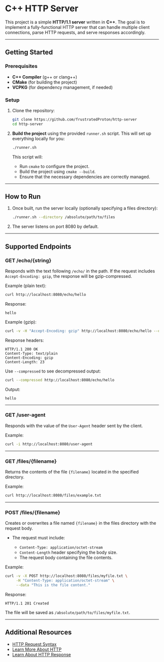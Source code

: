 # C++ HTTP Server

This project is a simple **HTTP/1.1 server** written in **C++**. The goal is to implement a fully-functional HTTP server that can handle multiple client connections, parse HTTP requests, and serve responses accordingly.

---

## Getting Started

### Prerequisites

* **C++ Compiler** (g++ or clang++)
* **CMake** (for building the project)
* **VCPKG** (for dependency management, if needed)

### Setup

1. Clone the repository:

   ```bash
   git clone https://github.com/frustratedProton/http-server
   cd http-server

2. **Build the project** using the provided `runner.sh` script. This will set up everything locally for you:

   ```bash
   ./runner.sh
   ```

   This script will:

   * Run `cmake` to configure the project.
   * Build the project using `cmake --build`.
   * Ensure that the necessary dependencies are correctly managed.

---

## How to Run

1. Once built, run the server locally (optionally specifying a files directory):

   ```bash
   ./runner.sh --directory /absolute/path/to/files
   ```

2. The server listens on port 8080 by default.

---

## Supported Endpoints

### GET /echo/{string}

Responds with the text following `/echo/` in the path. If the request includes `Accept-Encoding: gzip`, the response will be gzip-compressed.

Example (plain text):

```bash
curl http://localhost:8080/echo/hello
```

Response:

```
hello
```

Example (gzip):

```bash
curl -v -H "Accept-Encoding: gzip" http://localhost:8080/echo/hello --output -
```

Response headers:

```
HTTP/1.1 200 OK
Content-Type: text/plain
Content-Encoding: gzip
Content-Length: 23
```

Use `--compressed` to see decompressed output:

```bash
curl --compressed http://localhost:8080/echo/hello
```

Output:

```
hello
```

---

### GET /user-agent

Responds with the value of the `User-Agent` header sent by the client.

Example:

```bash
curl -i http://localhost:8080/user-agent
```

---

### GET /files/{filename}

Returns the contents of the file `{filename}` located in the specified directory.

Example:

```bash
curl http://localhost:8080/files/example.txt
```

---

### POST /files/{filename}

Creates or overwrites a file named `{filename}` in the files directory with the request body.

* The request must include:

  * `Content-Type: application/octet-stream`
  * `Content-Length` header specifying the body size.
  * The request body containing the file contents.

Example:

```bash
curl -v -X POST http://localhost:8080/files/myfile.txt \
     -H "Content-Type: application/octet-stream" \
     --data "This is the file content."
```

Response:

```
HTTP/1.1 201 Created
```

The file will be saved as `/absolute/path/to/files/myfile.txt`.

---

## Additional Resources

* [HTTP Request Syntax](https://www.rfc-editor.org/rfc/rfc9110.html)
* [Learn More About HTTP](https://en.wikipedia.org/wiki/Hypertext_Transfer_Protocol)
* [Learn About HTTP Response](https://developer.mozilla.org/en-US/docs/Web/HTTP/Guides/Messages#http_responses)
